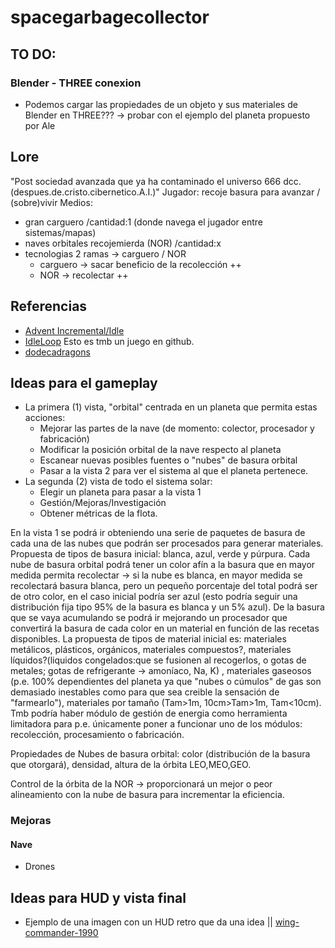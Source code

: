 # spacegarbagecollector

## TO DO:
### Blender - THREE conexion
- Podemos cargar las propiedades de un objeto y sus materiales de Blender en THREE??? -> probar con el ejemplo del planeta propuesto por Ale

## Lore
"Post sociedad avanzada que ya ha contaminado el universo 666 dcc.(despues.de.cristo.cibernetico.A.I.)"
Jugador: recoje basura para avanzar / (sobre)vivir
Medios:
- gran carguero /cantidad:1 (donde navega el jugador entre sistemas/mapas)
- naves orbitales recojemierda (NOR) /cantidad:x
- tecnologias 2 ramas -> carguero / NOR
  - carguero -> sacar beneficio de la recolección ++
  - NOR -> recolectar ++
## Referencias
   - [Advent Incremental/Idle](https://paperpilot.dev/advent/)
   - [IdleLoop](https://lloyd-delacroix.github.io/omsi-loops/) Esto es tmb un juego en github.
   - [dodecadragons](https://demonin.com/games/dodecaDragons/)

## Ideas para el gameplay
   - La primera (1) vista, "orbital" centrada en un planeta que permita estas acciones:
      - Mejorar las partes de la nave (de momento: colector, procesador y fabricación)
      - Modificar la posición orbital de la nave respecto al planeta
      - Escanear nuevas posibles fuentes o "nubes" de basura orbital
      - Pasar a la vista 2 para ver el sistema al que el planeta pertenece.
   - La segunda (2) vista de todo el sistema solar:
      - Elegir un planeta para pasar a la vista 1
      - Gestión/Mejoras/Investigación
      - Obtener métricas de la flota.  

En la vista 1 se podrá ir obteniendo una serie de paquetes de basura de cada una de las nubes que podrán ser procesados para generar materiales. Propuesta de tipos de basura inicial: blanca, azul, verde y púrpura. Cada nube de basura orbital podrá tener un color afín a la basura que en mayor medida permita recolectar -> si la nube es blanca, en mayor medida se recolectará basura blanca, pero un pequeño porcentaje del total podrá ser de otro color, en el caso inicial podría ser azul (esto podría seguir una distribución fija tipo 95% de la basura es blanca y un 5% azul). De la basura que se vaya acumulando se podrá ir mejorando un procesador que convertirá la basura de cada color en un material en función de las recetas disponibles. La propuesta de tipos de material inicial es: materiales metálicos, plásticos, orgánicos, materiales compuestos?, materiales líquidos?(liquidos congelados:que se fusionen al recogerlos, o gotas de metales; gotas de refrigerante -> amoníaco, Na, K) , materiales gaseosos (p.e. 100% dependientes del planeta ya que "nubes o cúmulos" de gas son demasiado inestables como para que sea creible la sensación de "farmearlo"), materiales por tamaño (Tam>1m, 10cm>Tam>1m, Tam<10cm).
Tmb podría haber módulo de gestión de energia como herramienta limitadora para p.e. únicamente poner a funcionar uno de los módulos: recolección, procesamiento o fabricación.

Propiedades de Nubes de basura orbital: color (distribución de la basura que otorgará), densidad, altura de la órbita LEO,MEO,GEO.

Control de la órbita de la NOR -> proporcionará un mejor o peor alineamiento con la nube de basura para incrementar la eficiencia.
### Mejoras
#### Nave
- Drones

## Ideas para HUD y vista final

   - Ejemplo de una imagen con un HUD retro que da una idea || [wing-commander-1990](https://github.com/user-attachments/assets/838cef7a-5df0-4160-ab0f-a048449ab954)
